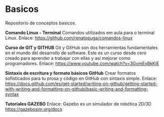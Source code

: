 # Basicos
Repositorio de conceptos basicos.

****Comando Linux - Terminal****
Comandos utilizados em aula para o terminal Linux.
Enlace: 
https://github.com/renatopuga/comandos-linux

****Curso de GIT y GITHUB****
Git y GitHub son dos herramientas fundamentales en el mundo del desarrollo de software. 
Este es un curso desde cero creado para aprender a trabajar con ellas y así mejorar como programadores.
Enlace: 
https://www.youtube.com/watch?v=3GymExBkKjE

****Sintaxis de escritura y formato básicos GitHub****
Crear formatos sofisticados para tu prosa y código en GitHub con sintaxis simple.
Enlace: 
https://docs.github.com/es/get-started/writing-on-github/getting-started-with-writing-and-formatting-on-github/basic-writing-and-formatting-syntax

****Tutoriales GAZEBO****
Enlace: Gazebo es un simulador de robótica 2D/3D 
https://gazebosim.org/docs
